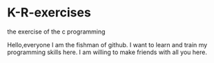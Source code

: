 # K-R-exercises
the exercise of the c programming

Hello,everyone I am the fishman of github. 
I want to learn and train my programming skills here. 
I am willing to make friends with all you here. 

